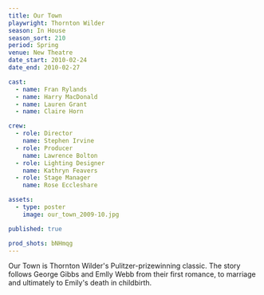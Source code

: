 ```yaml
---
title: Our Town
playwright: Thornton Wilder
season: In House
season_sort: 210
period: Spring
venue: New Theatre
date_start: 2010-02-24
date_end: 2010-02-27

cast:
  - name: Fran Rylands
  - name: Harry MacDonald
  - name: Lauren Grant
  - name: Claire Horn

crew:
  - role: Director
    name: Stephen Irvine
  - role: Producer
    name: Lawrence Bolton
  - role: Lighting Designer
    name: Kathryn Feavers
  - role: Stage Manager
    name: Rose Eccleshare

assets:
  - type: poster
    image: our_town_2009-10.jpg

published: true

prod_shots: bNHmqg
---
```


Our Town is Thornton Wilder's Pulitzer-prizewinning classic. The story follows George Gibbs and Emlly Webb from their first romance, to marriage and ultimately to Emily's death in childbirth.
